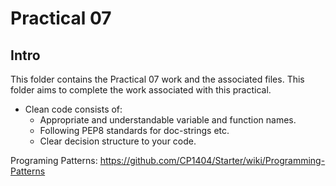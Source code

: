 # Practical 07
## Intro
This folder contains the Practical 07 work and the associated files. This folder aims to complete the work associated 
with this practical. 
- Clean code consists of:
  - Appropriate and understandable variable and function names.
  - Following PEP8 standards for doc-strings etc.
  - Clear decision structure to your code.

Programing Patterns: https://github.com/CP1404/Starter/wiki/Programming-Patterns
